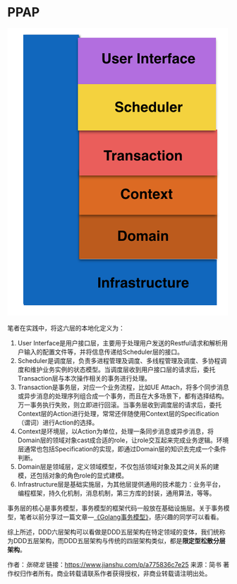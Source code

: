 

# PPAP

![img](README.assets/2463211-5bdfb7f5e051eccc.png)







笔者在实践中，将这六层的本地化定义为：

1. User Interface是用户接口层，主要用于处理用户发送的Restful请求和解析用户输入的配置文件等，并将信息传递给Scheduler层的接口。
2. Scheduler是调度层，负责多进程管理及调度、多线程管理及调度、多协程调度和维护业务实例的状态模型。当调度层收到用户接口层的请求后，委托Transaction层与本次操作相关的事务进行处理。
3. Transaction是事务层，对应一个业务流程，比如UE Attach，将多个同步消息或异步消息的处理序列组合成一个事务，而且在大多场景下，都有选择结构。万一事务执行失败，则立即进行回滚。当事务层收到调度层的请求后，委托Context层的Action进行处理，常常还伴随使用Context层的Specification（谓词）进行Action的选择。
4. Context是环境层，以Action为单位，处理一条同步消息或异步消息，将Domain层的领域对象cast成合适的role，让role交互起来完成业务逻辑。环境层通常也包括Specification的实现，即通过Domain层的知识去完成一个条件判断。
5. Domain层是领域层，定义领域模型，不仅包括领域对象及其之间关系的建模，还包括对象的角色role的显式建模。
6. Infrastructure层是基础实施层，为其他层提供通用的技术能力：业务平台，编程框架，持久化机制，消息机制，第三方库的封装，通用算法，等等。

事务层的核心是事务模型，事务模型的框架代码一般放在基础设施层。关于事务模型，笔者以前分享过一篇文章—[《Golang事务模型》](https://www.jianshu.com/p/b7e874f6d3e8)，感兴趣的同学可以看看。

综上所述，DDD六层架构可以看做是DDD五层架构在特定领域的变体，我们统称为DDD五层架构，而DDD五层架构与传统的四层架构类似，都是**限定型松散分层架构**。



作者：_张晓龙_
链接：https://www.jianshu.com/p/a775836c7e25
来源：简书
著作权归作者所有。商业转载请联系作者获得授权，非商业转载请注明出处。